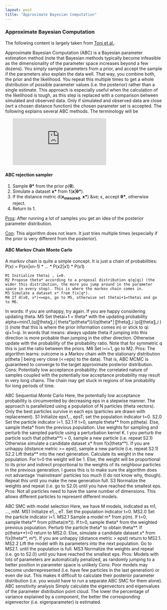 ```yaml
---
layout: post
title: "Approximate Bayesian Computation"
---
```


### Approximate Bayesian Computation

The following content is largely taken from [Toni et al.](https://royalsocietypublishing.org/doi/full/10.1098/rsif.2008.0172).

Approximate Bayesian Computation (ABC) is a Bayesian parameter estimation method (note that Bayesian methods typically become infeasible as the dimensionality of the parameter space increases beyond a few dozens). You simply sample parameters from a prior, and accept the sample if the parameters also explain the data well. That way, you combine both, the prior and the likelihood. You repeat this multiple times to get a whole distribution of possible parameter values (i.e. the posterior) rather than a single estimate. This approach is especially useful when the calculation of the likelihood is tough, as this step is replaced with a comparison between simulated and observed data. Only if simulated and observed data are close (wrt a chosen distance function) the chosen parameter set is accepted.
The following explains several ABC methods. The terminology will be

&nbsp;&nbsp;&nbsp;&nbsp;&nbsp;&nbsp;![](https://latex.codecogs.com/gif.latex?p%28%5Ctheta%20%7Cx%29%20%3D%20f%28x%7C%5Ctheta%20%29%20*%20p%28%5Ctheta%20%29)

#### ABC rejection sampler

1.  Sample **&theta;\*** from the prior p(**&theta;**).
2.  Simulate a dataset **x\*** from f(**x**|**&theta;\***).
3.  If the distance metric d(**x<sub>mesured</sub>**, **x\***) &se; &epsilon;, accept **&theta;\***, otherwise reject.
4.  Return to 1.

<ins>Pros</ins>:
After running a lot of samples you get an idea of the posterior parameter distribution.

<ins>Con</ins>:
This algorithm does not learn. It just tries multiple times (especially if the prior is very different from the posterior).

#### ABC Markov Chain Monte Carlo

A markov chain is quite a simple concept. It is just a chain of probabilities:
P(x) = P(xn|xn-1) * … * P(x2|x1) * P(x1)

	M1 Initialize thetai , i=0.
	M2 Propose theta* according to a proposal distribution q(q|qi) (the wider this distribution, the more you jump around in the parameter space in every step). This is where the markov chain comes in.
	M3 Simulate a dataset x* from f(x|q*).
	M4 If d(x0, x*)<=eps, go to M5, otherwise set thetai+1=thetai and go to M6.
In words: if you are unhappy, try again. If you are happy considering updating theta.
	M5 Set thetai+1 = theta* with the updating probability
alpha=min⁡(1,(q(〖theta〗_i│theta*)p(theta*))/(q(theta*│〖theta〗_i )p(〖theta〗_i ) ))
(note that this is where the prior information comes in) or stick to qi: qi+1=qi.
In words that means: always update theta if jumping into this direction is more probable than jumping in the other direction. Otherwise update with the probability of the probability ratio. Note that for symmetric q this is just the ratio between the priors.
	M6 Set i=i+1, go to M2.
Pros:
	The algorithm learns: outcome is a Markov chain with the stationary distribution p(theta | being very close (<=eps) to the data). That is, ABC MCMC is guaranteed to converge to the target approximate posterior distribution.
Cons:
	Potentially low acceptance probability: the correlated nature of samples coupled with the potentially low acceptance probability may result in very long chains.
	The chain may get stuck in regions of low probability for long periods of time.

ABC Sequential Monte Carlo
Here, the potentially low acceptance probability is circumvented by decreasing eps in a stepwise manner. The approach is parallelized using a population of N particles (theta vectors). Only the best particles survive in each eps (particles are drawn with replacement).
S1 Initialize eps1,., epsT; set the population indicator t=0.
S2.0 Set the particle indicator i=1.
S2.1 If t=0, sample theta** from p(theta). Else, sample theta* from the previous population. Use weights for sampling and perturb the sampled particle using a perturbation kernel K. I you perturb the particle such that p(theta**) = 0, sample a new particle (i.e. repeat S2.1) Otherwise simulate a candidate dataset x* from f(x|theta**). If you are unhappy (distance metric >= epst), sample a new particle (i.e. repeat S2.1)
S2.2 Lift theta** into the next generation. Calculate its weight in the new population. For t=0 the weight will be 1. Else, the weight will be proportional to its prior and indirect proportional to the weights of its neighbour particles in the previous generation. I guess this is to make sure the algorithm does not advantage ‘mainstream’ particles too much (I do not know why, though). Repeat this until you make the new generation full.
S3 Normalize the weights and repeat (i.e. go to S2.0) until you have reached the smallest eps.
Pros:
	Not all particles need to have the same number of dimensions. This allows different particles to represent different models.

ABC SMC with model selection
Here, we have M models, indicated as m1, …, mM.
MS1 Initialize e1,., eT.
Set the population indicator t=0.
MS2.0 Set the particle indicator i=1.
MS2.1 Sample a model m* from p(m). If t=0, sample theta** from p(theta(m*)). If t>0, sample theta* from the weighted previous population. Perturb the particle theta* to obtain theta**. If p(theta**)=0 return to MS2.0. Else, simulate a candidate dataset x* from f(x|theta**, m*). If you are unhappy (distance metric > epst) return to MS2.1.
MS2.2 Lift the model with its parameters into the next population. Go to MS2.1. until the population is full.
MS3 Normalize the weights and repeat (i.e. go to S2.0) until you have reached the smallest eps.
Pros:
	Models with lots of parameters are automatically penalized, as randomly jumping to a better position in parameter space is unlikely
Cons:
	Poor models may become underrepresented (i.e. have few particles in the last generation) or even die out. This makes it difficult to calculate their posterior parameter distribution (i.e. you would have to run a separate ABC SMC for them alone).
ABC sensitivity analysis
Simply calculate the eigenvectors and eigenvalues of the parameter distribution point cloud. The lower the percentage of variance explained by a component, the better the corresponding eigenvector (i.e. eigenparameter) is estimated.
